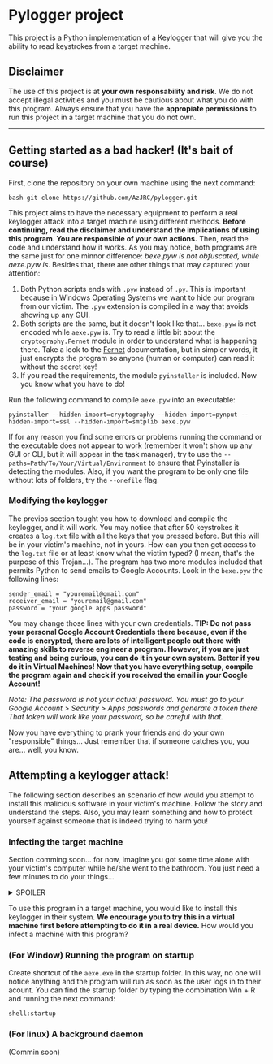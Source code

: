 # Pylogger project

This project is a Python implementation of a Keylogger that will give you the ability to read keystrokes from a target machine.

## Disclaimer

The use of this project is at **your own responsability and risk**. We do not accept illegal activities and you must be cautious about what you do with this program. Always ensure that you have the 
**appropiate permissions** to run this project in a target machine that you do not own.

---

## Getting started as a bad hacker! (It's bait of course)

First, clone the repository on your own machine using the next command:

```bash git clone https://github.com/AzJRC/pylogger.git ```

This project aims to have the necessary equipment to perform a real keylogger attack into a target machine using different methods. **Before continuing, read the disclaimer and understand the 
implications of using this program. You are responsible of your own actions.** Then, read the code and understand how it works.
As you may notice, both programs are the same just for one minnor difference: *bexe.pyw is not obfuscated, while aexe.pyw is*. Besides that, there are other things that may captured your attention:

1. Both Python scripts ends with `.pyw` instead of `.py`. This is important because in Windows Operating Systems we want to hide our program from our victim. The `.pyw` extension is compiled in a way 
that avoids showing up any GUI. 
2. Both scripts are the same, but it doesn't look like that... `bexe.pyw` is not encoded while `aexe.pyw` is. Try to read a little bit about the `cryptography.Fernet` 
module in order to understand what is happening there. Take a look to the [Fernet](https://cryptography.io/en/latest/fernet/) documentation, but in simpler words, it just encrypts the program so anyone 
(human or computer) can read it without the secret key!
3. If you read the requirements, the module `pyinstaller` is included. Now you know what you have to do!

Run the following command to compile `aexe.pyw` into an executable:

```
pyinstaller --hidden-import=cryptography --hidden-import=pynput --hidden-import=ssl --hidden-import=smtplib aexe.pyw
```

If for any reason you find some errors or problems running the command or the executable does not appear to work (remember it won't show up any GUI or CLI, but it will appear in the task manager), try to 
use the `--paths=Path/To/Your/Virtual/Environment` to ensure that Pyinstaller is detecting the modules. Also, if you want the program to be only one file without lots of folders, try the `--onefile` 
flag.

### Modifying the keylogger

The previos section tought you how to download and compile the keylogger, and it will work. You may notice that after 50 keystrokes it creates a `log.txt` file with all the keys that you pressed before. But this will be in your victim's machine, not in yours. How can you then get access to the `log.txt` file or at least know what the victim typed? (I mean, that's the purpose of this Trojan...). The program has two more modules included that permits Python to send emails to Google Accounts. Look in the `bexe.pyw` the following lines:

```
sender_email = "youremail@gmail.com"
receiver_email = "youremail@gmail.com"
password = "your google apps password"
```

You may change those lines with your own credentials. **TIP: Do not pass your personal Google Account Credentials there because, even if the code is encrypted, there are lots of intelligent people out 
there with amazing skills to reverse engineer a program. However, if you are just testing and being curious, you can do it in your own system. Better if you do it in Virtual Machines!
Now that you have everything setup, compile the program again and check if you received the email in your Google Account!**

*Note: The password is not your actual password. You must go to your Google Account > Security > Apps passwords and generate a token there. That token will work like your password, so be careful with that.*

Now you have everything to prank your friends and do your own "responsible" things... Just remember that if someone catches you, you are... well, you know.

## Attempting a keylogger attack!

The following section describes an scenario of how would you attempt to install this malicious software in your victim's machine. Follow the story and understand the steps. Also, you may learn something 
and how to protect yourself against someone that is indeed trying to harm you!

### Infecting the target machine

Section comming soon... for now, imagine you got some time alone with your victim's computer while he/she went to the bathroom. You just need a few minutes to do your things...

<details> <summary> SPOILER </summary>
   A pico-ducky! comming soon
</details>

To use this program in a target machine, you would like to install this keylogger in their system. **We encourage you to try this in a virtual machine first before attempting to do it in a real device.** 
How would you infect a machine with this program?

### (For Window) Running the program on startup

Create shortcut of the `aexe.exe` in the startup folder. In this way, no one will notice anything and the program will run as soon as the user logs in to their acount. You can find the startup folder by typing the combination Win + R and running the next command:

```
shell:startup
```

### (For linux) A background daemon

(Commin soon)
